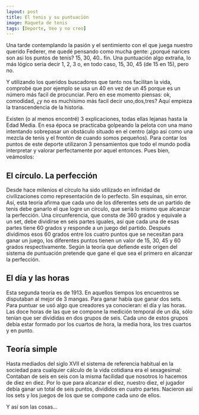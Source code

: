 ```yaml
---
layout: post
title: El tenis y su puntuación
image: Raqueta de tenis
tags: [Deporte, Veo y no creo]
---
```


Una tarde contemplando la pasión y el sentimiento con el que juega nuestro querido Federer, me quedé pensando como mucha gente: ¿porqué narices son asi los puntos de tenis? 15, 30, 40.. fin. Una puntuación algo extraña, lo más lógico seria decir 1, 2, 3 o, en todo caso, 15, 30, 45 (de 15 en 15), pero no.

Y utilizando los queridos buscadores que tanto nos facilitan la vida, comprobé que por ejemplo se usa un 40 en vez de un 45 porque es un número más facil de procunciar. Pero en ese momento piensas: ok, comodidad, ¿y no es muchísimo más facil decir uno,dos,tres? Aquí empieza la transcendencia de la historia.

Existen (o al menos encontré) 3 explicaciones, todas ellas lejanas hasta la Edad Media. En esa época se practicaba golpeando la pelota con una mano intentando sobrepasar un obstáculo situado en el centro (algo asi como una mezcla de tenis y el frontón de cuando somos pequeños). Para contar los puntos de este deporte utilizaron 3 pensamientos que todo el mundo podía interpretar y valorar perfectamente por aquel entonces. Pues bien, veámoslos:

## El círculo. La perfección

Desde hace milenios el círculo ha sido utilizado en infinidad de civilizaciones como representación de lo perfecto. Sin esquinas, sin error.
Así, esta teoría afirma que cada uno de los diferentes sets de un partido de tenis debe ganarlo el que logre un círculo, que sería lo mismo que alcanzar la perfección.
Una circunferencia, que consta de 360 grados y equivale a un set, debe dividirse en seis partes iguales, así que cada una de esas partes tiene 60 grados y responde a un juego del partido. Después dividimos esos 60 grados entre los cuatro puntos que se necesitan para ganar un juego, los diferentes puntos tienen un valor de 15, 30, 45 y 60 grados respectivamente.
Según la teoría que defiende este origen del sistema de puntuación pretende que gane el que sea el primero en alcanzar la perfección.

## El día y las horas

Esta segunda teoría es de 1913. En aquellos tiempos los encuentros se disputaban al mejor de 3 mangas. Para ganar había que ganar dos sets. Para puntuar se usó algo que creadores ya conocieran: el día y las horas.
Las doce horas de las que se compone la medición temporal de un día, sólo tenían que ser divididas en dos grupos de seis. Cada uno de estos grupos debía estar formado por los cuartos de hora, la media hora, los tres cuartos y en punto.

## Teoría simple

Hasta mediados del siglo XVII el sistema de referencia habitual en la sociedad para cualquier cálculo de la vida cotidiana era el sexagesimal: Contaban de seis en seis con la misma facilidad que nosotros lo hacemos de diez en diez.
Por lo que para alcanzar el diez, nuestro diez, el jugador debía ganar un total de seis puntos, divididos en cuatro partes.
Nacieron así los sets y los juegos de los que se compone cada uno de ellos.

Y así son las cosas...
